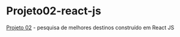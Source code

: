 # Projeto02-react-js

<a href="https://angelicablirio.github.io/Projeto02-react-js/">Projeto 02</a> - pesquisa de melhores destinos construído em React JS
